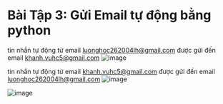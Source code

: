 # Bài Tập 3: Gửi Email tự động bằng python
tin nhắn tự động từ email luonghoc262004lh@gmail.com được gửi đến email khanh.vuhc5@gmail.com
![image](https://github.com/user-attachments/assets/c364af5a-08b3-4f2d-8a10-064bd801b7d5)

tin nhắn tự động từ email khanh.vuhc5@gmail.com được gửi đến email luonghoc262004lh@gmail.com
![image](https://github.com/user-attachments/assets/d4eca892-5346-4d31-b9a8-02378bbc26be)

![image](https://github.com/user-attachments/assets/5e1b312c-c125-4fe7-a457-d0f988a57966)

